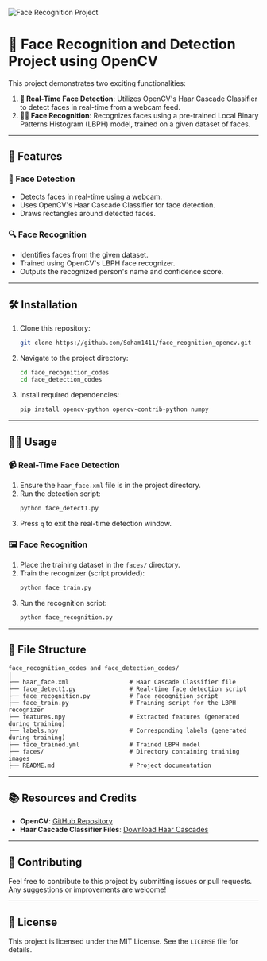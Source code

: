 ![Face Recognition Project](https://files.oaiusercontent.com/file-AkjhCgXFkeJ4SGwJDhoD8D?se=2024-12-18T13%3A17%3A17Z&sp=r&sv=2024-08-04&sr=b&rscc=max-age%3D604800%2C%20immutable%2C%20private&rscd=attachment%3B%20filename%3Da1a06542-8226-4d3f-acb8-ad2359d5b961.webp&sig=799uQpvDQ2WNKew2e4QoloBJ5RaPDokubp0bi09mdsQ%3D.jpg)

# 🌟 Face Recognition and Detection Project using OpenCV

This project demonstrates two exciting functionalities:

1. **📸 Real-Time Face Detection**: Utilizes OpenCV's Haar Cascade Classifier to detect faces in real-time from a webcam feed.
2. **🧑‍🎨 Face Recognition**: Recognizes faces using a pre-trained Local Binary Patterns Histogram (LBPH) model, trained on a given dataset of faces.

---

## 🚀 Features

### 🎯 Face Detection
- Detects faces in real-time using a webcam.
- Uses OpenCV's Haar Cascade Classifier for face detection.
- Draws rectangles around detected faces.

### 🔍 Face Recognition
- Identifies faces from the given dataset.
- Trained using OpenCV's LBPH face recognizer.
- Outputs the recognized person's name and confidence score.

---

## 🛠 Installation

1. Clone this repository:
   ```bash
   git clone https://github.com/Soham1411/face_reognition_opencv.git
   ```

2. Navigate to the project directory:
   ```bash
   cd face_recognition_codes
   cd face_detection_codes
   ```

3. Install required dependencies:
   ```bash
   pip install opencv-python opencv-contrib-python numpy
   ```

---

## 🏃‍♂️ Usage

### 📹 Real-Time Face Detection

1. Ensure the `haar_face.xml` file is in the project directory.
2. Run the detection script:
   ```bash
   python face_detect1.py
   ```
3. Press `q` to exit the real-time detection window.

### 🖼 Face Recognition

1. Place the training dataset in the `faces/` directory.
2. Train the recognizer (script provided):
   ```bash
   python face_train.py
   ```
3. Run the recognition script:
   ```bash
   python face_recognition.py
   ```

---

## 📂 File Structure

```
face_recognition_codes and face_detection_codes/
│
├── haar_face.xml                 # Haar Cascade Classifier file
├── face_detect1.py               # Real-time face detection script
├── face_recognition.py           # Face recognition script
├── face_train.py                 # Training script for the LBPH recognizer
├── features.npy                  # Extracted features (generated during training)
├── labels.npy                    # Corresponding labels (generated during training)
├── face_trained.yml              # Trained LBPH model
├── faces/                        # Directory containing training images
├── README.md                     # Project documentation
```

---

## 📚 Resources and Credits

- **OpenCV**: [GitHub Repository](https://github.com/opencv/opencv)
- **Haar Cascade Classifier Files**: [Download Haar Cascades](https://github.com/opencv/opencv/tree/master/data/haarcascades)

---

## 🤝 Contributing

Feel free to contribute to this project by submitting issues or pull requests. Any suggestions or improvements are welcome!

---

## 📜 License

This project is licensed under the MIT License. See the `LICENSE` file for details.
